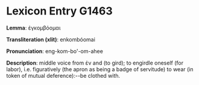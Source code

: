 # Lexicon Entry G1463

**Lemma**: ἐγκομβόομαι

**Transliteration (xlit)**: enkombóomai

**Pronunciation**: eng-kom-bo'-om-ahee

**Description**:
middle voice from ἐν and  (to gird); to engirdle oneself (for labor), i.e. figuratively (the apron as being a badge of servitude) to wear (in token of mutual deference):--be clothed with.
